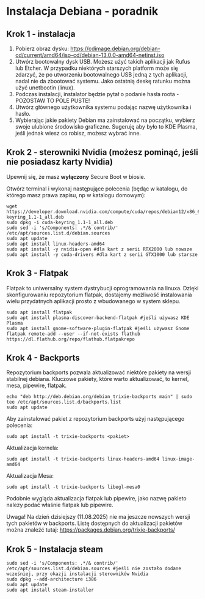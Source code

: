 # Instalacja Debiana - poradnik
## Krok 1 - instalacja
1. Pobierz obraz dysku: https://cdimage.debian.org/debian-cd/current/amd64/iso-cd/debian-13.0.0-amd64-netinst.iso
2. Utwórz bootowalny dysk USB. Możesz użyć takich aplikacji jak Rufus lub Etcher. W przypadku niektórych starszych platform może się zdarzyć, że po utworzeniu bootowalnego USB jedną z tych aplikacji, nadal nie da zbootować systemu. Jako ostatnią deskę ratunku można użyć unetbootin (linux).
3. Podczas instalacji, instalator będzie pytał o podanie hasła roota - POZOSTAW TO POLE PUSTE!
4. Utwórz głównego użytkownika systemu podając nazwę użytkownika i hasło.
5. Wybierając jakie pakiety Debian ma zainstalować na początku, wybierz swoje ulubione środowisko graficzne. Sugeruję aby było to KDE Plasma, jeśli jednak wiesz co robisz, możesz wybrać inne.

## Krok 2 - sterowniki Nvidia (możesz pominąć, jeśli nie posiadasz karty Nvidia)
Upewnij się, że masz **wyłączony** Secure Boot w biosie.

Otwórz terminal i wykonaj następujące polecenia (będąc w katalogu, do którego masz prawa zapisu, np w katalogu domowym):
```
wget https://developer.download.nvidia.com/compute/cuda/repos/debian12/x86_64/cuda-keyring_1.1-1_all.deb
sudo dpkg -i cuda-keyring_1.1-1_all.deb
sudo sed -i 's/Components: .*/& contrib/' /etc/apt/sources.list.d/debian.sources
sudo apt update
sudo apt install linux-headers-amd64
sudo apt install -y nvidia-open #dla kart z serii RTX2000 lub nowsze
sudo apt install -y cuda-drivers #dla kart z serii GTX1000 lub starsze
```

## Krok 3 - Flatpak
Flatpak to uniwersalny system dystrybucji oprogramowania na linuxa. Dzięki skonfigurowaniu repozytorium flatpak, dostajemy możliwość instalowania wielu przydatnych aplikacji prosto z wbudowanego w system sklepu.
```
sudo apt install flatpak
sudo apt install plasma-discover-backend-flatpak #jeśli używasz KDE Plasma
sudo apt install gnome-software-plugin-flatpak #jeśli używasz Gnome
flatpak remote-add --user --if-not-exists flathub https://dl.flathub.org/repo/flathub.flatpakrepo
```

## Krok 4 - Backports
Repozytorium backports pozwala aktualizować niektóre pakiety na wersji stabilnej debiana. Kluczowe pakiety, które warto aktualizować, to kernel, mesa, pipewire, flatpak.
```
echo "deb http://deb.debian.org/debian trixie-backports main" | sudo tee /etc/apt/sources.list.d/backports.list
sudo apt update
```

Aby zainstalować pakiet z repozytorium backports użyj następującego polecenia:
```
sudo apt install -t trixie-backports <pakiet>
```

Aktualizacja kernela:
```
sudo apt install -t trixie-backports linux-headers-amd64 linux-image-amd64
```

Aktualizacja Mesa:
```
sudo apt install -t trixie-backports libegl-mesa0
```

Podobnie wygląda aktualizacja flatpak lub pipewire, jako nazwę pakieto nalezy podać właśnie flatpak lub pipewire.

Uwaga! Na dzień dzisiejszy (11.08.2025) nie ma jeszcze nowszych wersji tych pakietów w backports. Listę dostępnych do aktualizacji pakietów można znaleźć tutaj: https://packages.debian.org/trixie-backports/

## Krok 5 - Instalacja steam
```
sudo sed -i 's/Components: .*/& contrib/' /etc/apt/sources.list.d/debian.sources #jeśli nie zostało dodane wcześniej, przy okazji instalacji sterowników Nvidia
sudo dpkg --add-architecture i386
sudo apt update
sudo apt install steam-installer
```
